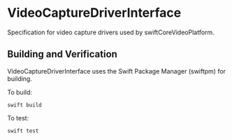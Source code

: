 # VideoCaptureDriverInterface

Specification for video capture drivers used by swiftCoreVideoPlatform.

## Building and Verification

VideoCaptureDriverInterface uses the Swift Package Manager (swiftpm) for building.

To build:
```
swift build
```

To test:
```
swift test
```

